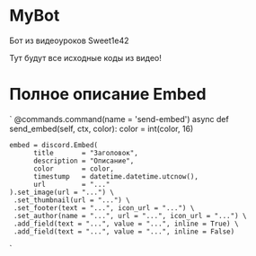 # MyBot
Бот из видеоуроков Sweet1e42

Тут будут все исходные коды из видео!

# Полное описание Embed

`
@commands.command(name = 'send-embed')
async def send_embed(self, ctx, color):
    color = int(color, 16)
    
    embed = discord.Embed(
          title       = "Заголовок",
          description = "Описание",
          color       = color,
          timestump   = datetime.datetime.utcnow(),
          url         = "..."
    ).set_image(url = "...") \
     .set_thumbnail(url = "...") \
     .set_footer(text = "...", icon_url = "...") \
     .set_author(name = "...", url = "...", icon_url = "...") \ 
     .add_field(text = "...", value = "...", inline = True) \ 
     .add_field(text = "...", value = "...", inline = False) 
`
